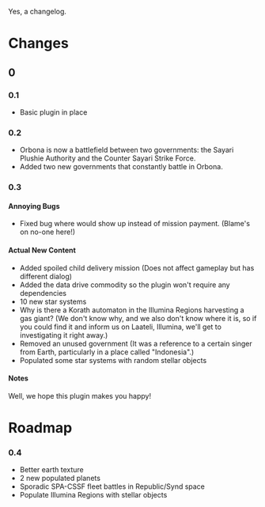 Yes, a changelog.


# Changes
## 0
### 0.1
* Basic plugin in place
### 0.2
* Orbona is now a battlefield between two governments: the Sayari Plushie Authority and the Counter Sayari Strike Force.
* Added two new governments that constantly battle in Orbona.
### 0.3
#### Annoying Bugs
* Fixed bug where <credits> would show up instead of mission payment. (Blame's on no-one here!)
#### Actual New Content
* Added spoiled child delivery mission (Does not affect gameplay but has different dialog)
* Added the data drive commodity so the plugin won't require any dependencies
* 10 new star systems
* Why is there a Korath automaton in the Illumina Regions harvesting a gas giant? (We don't know why, and we also don't know where it is, so if you could find it and inform us on Laateli, Illumina, we'll get to investigating it right away.)
* Removed an unused government (It was a reference to a certain singer from Earth, particularly in a place called "Indonesia".)
* Populated some star systems with random stellar objects
#### Notes
Well, we hope this plugin makes you happy!
 
# Roadmap
### 0.4
* Better earth texture
* 2 new populated planets
* Sporadic SPA-CSSF fleet battles in Republic/Synd space
* Populate Illumina Regions with stellar objects

